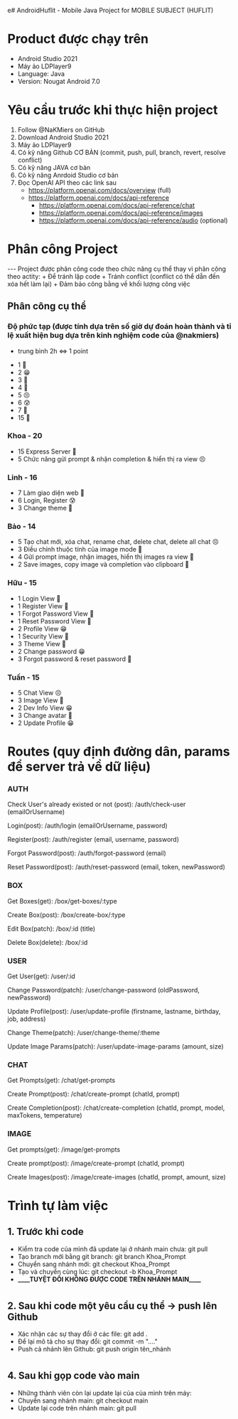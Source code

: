e# AndroidHuflit - Mobile Java Project for MOBILE SUBJECT (HUFLIT)

# Product được chạy trên

- Android Studio 2021
- Máy ảo LDPlayer9
- Language: Java
- Version: Nougat Android 7.0

# Yêu cầu trước khi thực hiện project

1. Follow @NaKMiers on GitHub
2. Download Android Studio 2021
3. Máy ảo LDPlayer9
4. Có kỹ năng Github CƠ BẢN (commit, push, pull, branch, revert, resolve conflict)
5. Có kỹ năng JAVA cơ bản
6. Có kỹ năng Anrdoid Studio cơ bản
7. Đọc OpenAI API theo các link sau
   - https://platform.openai.com/docs/overview (full)
   - https://platform.openai.com/docs/api-reference
     - https://platform.openai.com/docs/api-reference/chat
     - https://platform.openai.com/docs/api-reference/images
     - https://platform.openai.com/docs/api-reference/audio (optional)

# Phân công Project

--- Project được phân công code theo chức năng cụ thể thay vì phân công theo actity: + Để tránh lặp code + Tránh conflict (conflict có thể dẫn đến xóa hết làm lại) + Đảm bảo công bằng về khối lượng công việc

## Phân công cụ thể

### Độ phức tạp (được tính dựa trên số giờ dự đoán hoàn thành và tỉ lệ xuất hiện bug dựa trên kinh nghiệm code của @nakmiers)

- trung bình 2h <=> 1 point

* 1 🥰
* 2 😁
* 3 🤔
* 4 🙂
* 5 😣
* 6 😰
* 7 🥶
* 15 🤬

### Khoa - 20

- 15 Express Server 🤬
- 5 Chức năng gửi prompt & nhận completion & hiển thị ra view 😣

### Linh - 16

- 7 Làm giao diện web 🥶
- 6 Login, Register 😰
- 3 Change theme 🤔

### Bảo - 14

- 5 Tạo chat mới, xóa chat, rename chat, delete chat, delete all chat 😣
- 3 Điều chỉnh thuộc tính của image mode 🤔
- 4 Gửi prompt image, nhận images, hiển thị images ra view 🙂
- 2 Save images, copy image và completion vào clipboard 🙂

### Hữu - 15

- 1 Login View 🥰
- 1 Register View 🥰
- 1 Forgot Password View 🥰
- 1 Reset Password View 🥰
- 2 Profile View 😁
- 1 Security View 🥰
- 3 Theme View 🤔
- 2 Change password 😁
- 3 Forgot password & reset password 🤔

### Tuấn - 15

- 5 Chat View 😣
- 3 Image View 🤔
- 2 Dev Info View 😁
- 3 Change avatar 🤔
- 2 Update Profile 😁

# Routes (quy định đường dân, params để server trả về dữ liệu)

### AUTH

Check User's already existed or not (post): /auth/check-user
(emailOrUsername)

Login(post): /auth/login
(emailOrUsername, password)

Register(post): /auth/register
(email, username, password)

Forgot Password(post): /auth/forgot-password
(email)

Reset Password(post): /auth/reset-password
(email, token, newPassword)

### BOX

Get Boxes(get): /box/get-boxes/:type

Create Box(post): /box/create-box/:type

Edit Box(patch): /box/:id
(title)

Delete Box(delete): /box/:id

### USER

Get User(get): /user/:id

Change Password(patch): /user/change-password
(oldPassword, newPassword)

Update Profile(post): /user/update-profile
(firstname, lastname, birthday, job, address)

Change Theme(patch): /user/change-theme/:theme

Update Image Params(patch): /user/update-image-params
(amount, size)

### CHAT

Get Prompts(get): /chat/get-prompts

Create Prompt(post): /chat/create-prompt
(chatId, prompt)

Create Completion(post): /chat/create-completion
(chatId, prompt, model, maxTokens, temperature)

### IMAGE

Get prompts(get): /image/get-prompts

Create prompt(post): /image/create-prompt
(chatId, prompt)

Create Images(post): /image/create-images
(chatId, prompt, amount, size)

# Trình tự làm việc

## 1. Trước khi code

- Kiểm tra code của mình đã update lại ở nhánh main chưa: git pull
- Tạo branch mới bằng git branch: git branch Khoa_Prompt
- Chuyển sang nhánh mới: git checkout Khoa_Prompt
- Tạo và chuyển cùng lúc: git checkout -b Khoa_Prompt
- **\_\_\_\_**TUYỆT ĐỐI KHÔNG ĐƯỢC CODE TRÊN NHÁNH MAIN**\_\_\_\_**

#

## 2. Sau khi code một yêu cầu cụ thể -> push lên Github

- Xác nhận các sự thay đổi ở các file: git add .
- Để lại mô tả cho sự thay đổi: git commit -m "...."
- Push cả nhánh lên Github: git push origin tên_nhánh

#

## 4. Sau khi gọp code vào main

- Những thành viên còn lại update lại của của mình trên máy:
- Chuyển sang nhánh main: git checkout main
- Update lại code trên nhánh main: git pull
